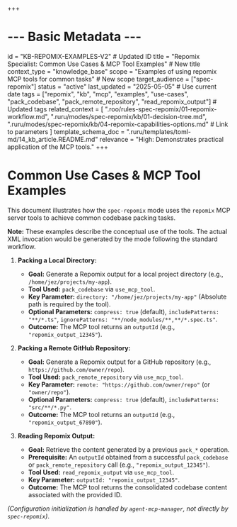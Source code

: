 +++
# --- Basic Metadata ---
id = "KB-REPOMIX-EXAMPLES-V2" # Updated ID
title = "Repomix Specialist: Common Use Cases & MCP Tool Examples" # New title
context_type = "knowledge_base"
scope = "Examples of using repomix MCP tools for common tasks" # New scope
target_audience = ["spec-repomix"]
status = "active"
last_updated = "2025-05-05" # Use current date
tags = ["repomix", "kb", "mcp", "examples", "use-cases", "pack_codebase", "pack_remote_repository", "read_repomix_output"] # Updated tags
related_context = [
    ".roo/rules-spec-repomix/01-repomix-workflow.md",
    ".ruru/modes/spec-repomix/kb/01-decision-tree.md",
    ".ruru/modes/spec-repomix/kb/04-repomix-capabilities-options.md" # Link to parameters
    ]
template_schema_doc = ".ruru/templates/toml-md/14_kb_article.README.md"
relevance = "High: Demonstrates practical application of the MCP tools."
+++

# Common Use Cases & MCP Tool Examples

This document illustrates how the `spec-repomix` mode uses the `repomix` MCP server tools to achieve common codebase packing tasks.

**Note:** These examples describe the conceptual use of the tools. The actual XML invocation would be generated by the mode following the standard workflow.

1.  **Packing a Local Directory:**
    *   **Goal:** Generate a Repomix output for a local project directory (e.g., `/home/jez/projects/my-app`).
    *   **Tool Used:** `pack_codebase` via `use_mcp_tool`.
    *   **Key Parameter:** `directory: "/home/jez/projects/my-app"` (Absolute path is required by the tool).
    *   **Optional Parameters:** `compress: true` (default), `includePatterns: "**/*.ts"`, `ignorePatterns: "**/node_modules/**,**/*.spec.ts"`.
    *   **Outcome:** The MCP tool returns an `outputId` (e.g., `"repomix_output_12345"`).

2.  **Packing a Remote GitHub Repository:**
    *   **Goal:** Generate a Repomix output for a GitHub repository (e.g., `https://github.com/owner/repo`).
    *   **Tool Used:** `pack_remote_repository` via `use_mcp_tool`.
    *   **Key Parameter:** `remote: "https://github.com/owner/repo"` (or `"owner/repo"`).
    *   **Optional Parameters:** `compress: true` (default), `includePatterns: "src/**/*.py"`.
    *   **Outcome:** The MCP tool returns an `outputId` (e.g., `"repomix_output_67890"`).

3.  **Reading Repomix Output:**
    *   **Goal:** Retrieve the content generated by a previous `pack_*` operation.
    *   **Prerequisite:** An `outputId` obtained from a successful `pack_codebase` or `pack_remote_repository` call (e.g., `"repomix_output_12345"`).
    *   **Tool Used:** `read_repomix_output` via `use_mcp_tool`.
    *   **Key Parameter:** `outputId: "repomix_output_12345"`.
    *   **Outcome:** The MCP tool returns the consolidated codebase content associated with the provided ID.

*(Configuration initialization is handled by `agent-mcp-manager`, not directly by `spec-repomix`)*.
